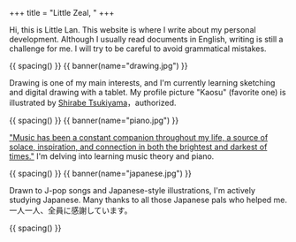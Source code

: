 +++
title = "Little Zeal, "
+++

Hi, this is Little Lan. This website is where I write about my personal development. Although I usually read documents in English, writing is still a challenge for me. I will try to be careful to avoid grammatical mistakes.

{{ spacing() }}
{{ banner(name="drawing.jpg") }}

Drawing is one of my main interests, and I'm currently learning sketching and digital drawing with a tablet. My profile picture "Kaosu" (favorite one) is illustrated by [Shirabe Tsukiyama][shirabe]，authorized.

[shirabe]: https://www.pixiv.net/users/39203847

{{ spacing() }}
{{ banner(name="piano.jpg") }}

["Music has been a constant companion throughout my life, a source of solace, inspiration, and connection in both the brightest and darkest of times."][music_to_me] I'm delving into learning music theory and piano.

[music_to_me]: https://www.youthkiawaaz.com/2024/02/exploring-my-relationship-with-music/

{{ spacing() }}
{{ banner(name="japanese.jpg") }}

Drawn to J-pop songs and Japanese-style illustrations, I'm actively studying Japanese. Many thanks to all those Japanese pals who helped me. 一人一人、全員に感謝しています。

{{ spacing() }}
